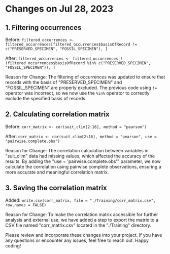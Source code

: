 # Changes on Jul 28, 2023

## 1. Filtering occurrences

Before: `filtered_occurrences <- filtered_occurrences[filtered_occurrences$basisOfRecord != c("PRESERVED_SPECIMEN", "FOSSIL_SPECIMEN"), ]`

After: `filtered_occurrences <- filtered_occurrences[!(filtered_occurrences$basisOfRecord %in% c("PRESERVED_SPECIMEN", "FOSSIL_SPECIMEN")), ]`

Reason for Change:
The filtering of occurrences was updated to ensure that records with the basis of "PRESERVED_SPECIMEN" and "FOSSIL_SPECIMEN" are properly excluded. The previous code using `!=` operator was incorrect, so we now use the `%in%` operator to correctly exclude the specified basis of records.

## 2. Calculating correlation matrix

Before: `corr_matrix <- cor(suit_clim[2:16], method = "pearson")`

After: `corr_matrix <- cor(suit_clim[2:16], method = "pearson", use = "pairwise.complete.obs")`

Reason for Change:
The correlation calculation between variables in "suit_clim" data had missing values, which affected the accuracy of the results. By adding the "use = 'pairwise.complete.obs'" parameter, we now calculate the correlation using pairwise complete observations, ensuring a more accurate and meaningful correlation matrix.

## 3. Saving the correlation matrix

Added: `write.csv(corr_matrix, file = "./Training/corr_matrix.csv", row.names = FALSE)`

Reason for Change:
To make the correlation matrix accessible for further analysis and external use, we have added a step to export the matrix to a CSV file named "corr_matrix.csv" located in the "./Training" directory.

Please review and incorporate these changes into your project. If you have any questions or encounter any issues, feel free to reach out. Happy coding!
